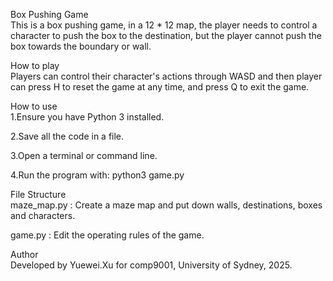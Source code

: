 Box Pushing Game  
This is a box pushing game, in a 12 * 12 map, the player needs to control a character to push the box to the destination, but the player cannot push the box towards the boundary or wall.  


How to play  
Players can control their character's actions through WASD and then player can press H to reset the game at any time, and press Q to exit the game.  

           
How to use  
1.Ensure you have Python 3 installed.

2.Save all the code in a file.

3.Open a terminal or command line.

4.Run the program with:  python3 game.py  
  
           
File Structure  
maze_map.py : Create a maze map and put down walls, destinations, boxes and characters.

game.py : Edit the operating rules of the game.  
                  
Author  
Developed by Yuewei.Xu for comp9001, University of Sydney, 2025.

